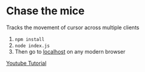 # Chase the mice

Tracks the movement of cursor across multiple clients

1. `npm install`
2. `node index.js`
3. Then go to [localhost](http://localhost:8080/) on any modern browser

[Youtube Tutorial](https://www.youtube.com/watch?v=FvArk8-qgCk&list=PL4cUxeGkcC9i4V-_ZVwLmOusj8YAUhj_9)
